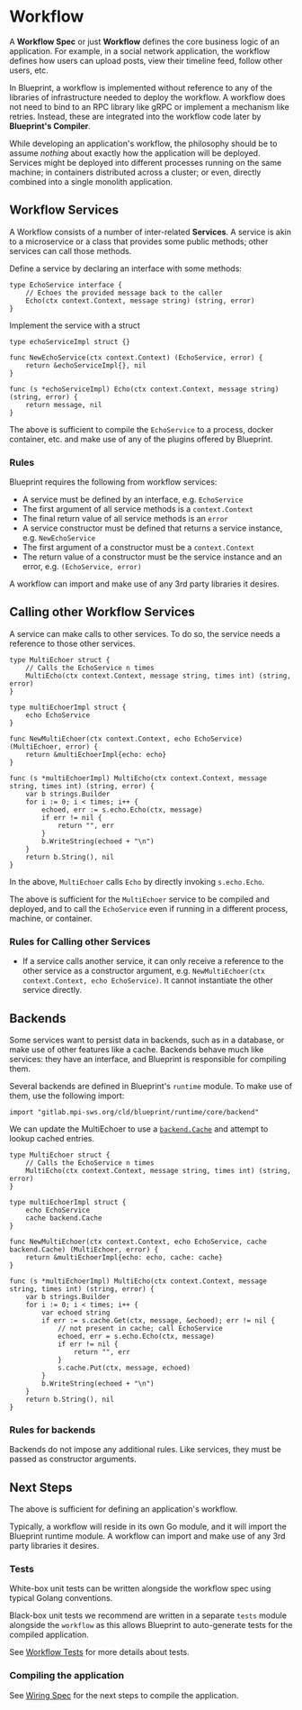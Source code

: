 # Workflow

A **Workflow Spec** or just **Workflow** defines the core business logic of an application.  For example, in a social network application, the workflow defines how users can upload posts, view their timeline feed, follow other users, etc.

In Blueprint, a workflow is implemented without reference to any of the libraries of infrastructure needed to deploy the workflow.  A workflow does not need to bind to an RPC library like gRPC or implement a mechanism like retries.  Instead, these are integrated into the workflow code later by **Blueprint's Compiler**.

While developing an application's workflow, the philosophy should be to assume *nothing* about exactly how the application will be deployed.  Services might be deployed into different processes running on the same machine; in containers distributed across a cluster; or even, directly combined into a single monolith application.

## Workflow Services

A Workflow consists of a number of inter-related **Services**.  A service is akin to a microservice or a class that provides some public methods; other services can call those methods.

Define a service by declaring an interface with some methods:
```
type EchoService interface {
    // Echoes the provided message back to the caller
    Echo(ctx context.Context, message string) (string, error)
}
```

Implement the service with a struct
```
type echoServiceImpl struct {}

func NewEchoService(ctx context.Context) (EchoService, error) {
    return &echoServiceImpl{}, nil
}

func (s *echoServiceImpl) Echo(ctx context.Context, message string) (string, error) {
    return message, nil
}
```

The above is sufficient to compile the `EchoService` to a process, docker container, etc. and make use of any of the plugins offered by Blueprint.

### Rules

Blueprint requires the following from workflow services:

 * A service must be defined by an interface, e.g. `EchoService`
 * The first argument of all service methods is a `context.Context`
 * The final return value of all service methods is an `error`
 * A service constructor must be defined that returns a service instance, e.g. `NewEchoService`
 * The first argument of a constructor must be a `context.Context`
 * The return value of a constructor must be the service instance and an error, e.g. `(EchoService, error)`

A workflow can import and make use of any 3rd party libraries it desires.

## Calling other Workflow Services

A service can make calls to other services.  To do so, the service needs a reference to those other services.

```
type MultiEchoer struct {
    // Calls the EchoService n times
    MultiEcho(ctx context.Context, message string, times int) (string, error)
}

type multiEchoerImpl struct {
    echo EchoService
}

func NewMultiEchoer(ctx context.Context, echo EchoService) (MultiEchoer, error) {
    return &multiEchoerImpl{echo: echo}
}

func (s *multiEchoerImpl) MultiEcho(ctx context.Context, message string, times int) (string, error) {
    var b strings.Builder
    for i := 0; i < times; i++ {
        echoed, err := s.echo.Echo(ctx, message)
        if err != nil {
            return "", err
        }
        b.WriteString(echoed + "\n")
    }
    return b.String(), nil
}
```

In the above, `MultiEchoer` calls `Echo` by directly invoking `s.echo.Echo`.

The above is sufficient for the `MultiEchoer` service to be compiled and deployed, and to call the `EchoService` even if running in a different process, machine, or container.

### Rules for Calling other Services

* If a service calls another service, it can only receive a reference to the other service as a constructor argument, e.g. `NewMultiEchoer(ctx context.Context, echo EchoService)`.  It cannot instantiate the other service directly.

## Backends

Some services want to persist data in backends, such as in a database, or make use of other features like a cache.  Backends behave much like services: they have an interface, and Blueprint is responsible for compiling them.

Several backends are defined in Blueprint's `runtime` module.  To make use of them, use the following import:

```
import "gitlab.mpi-sws.org/cld/blueprint/runtime/core/backend"
```

We can update the MultiEchoer to use a [`backend.Cache`](../../runtime/core/backend/cache.go) and attempt to lookup cached entries.

```
type MultiEchoer struct {
    // Calls the EchoService n times
    MultiEcho(ctx context.Context, message string, times int) (string, error)
}

type multiEchoerImpl struct {
    echo EchoService
    cache backend.Cache
}

func NewMultiEchoer(ctx context.Context, echo EchoService, cache backend.Cache) (MultiEchoer, error) {
    return &multiEchoerImpl{echo: echo, cache: cache}
}

func (s *multiEchoerImpl) MultiEcho(ctx context.Context, message string, times int) (string, error) {
    var b strings.Builder
    for i := 0; i < times; i++ {
        var echoed string
        if err := s.cache.Get(ctx, message, &echoed); err != nil {
            // not present in cache; call EchoService
            echoed, err = s.echo.Echo(ctx, message)
            if err != nil {
                return "", err
            }
            s.cache.Put(ctx, message, echoed)
        }
        b.WriteString(echoed + "\n")
    }
    return b.String(), nil
}
```

### Rules for backends

Backends do not impose any additional rules.  Like services, they must be passed as constructor arguments.

## Next Steps

The above is sufficient for defining an application's workflow.

Typically, a workflow will reside in its own Go module, and it will import the Blueprint runtime module.  A workflow can import and make use of any 3rd party libraries it desires.

### Tests

White-box unit tests can be written alongside the workflow spec using typical Golang conventions.

Black-box unit tests we recommend are written in a separate `tests` module alongside the `workflow` as this allows Blueprint to auto-generate tests for the compiled application.

See [Workflow Tests](workflow_tests.md) for more details about tests.

### Compiling the application

See [Wiring Spec](wiring.md) for the next steps to compile the application.